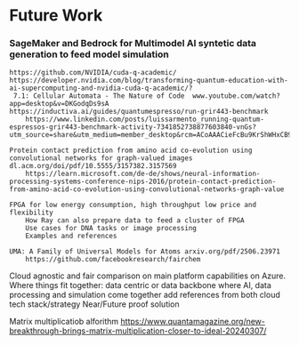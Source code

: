 # Future Work

### SageMaker and Bedrock for Multimodel AI syntetic data generation to feed model simulation





	https://github.com/NVIDIA/cuda-q-academic/
	https://developer.nvidia.com/blog/transforming-quantum-education-with-ai-supercomputing-and-nvidia-cuda-q-academic/?
	 7.1: Cellular Automata - The Nature of Code  www.youtube.com/watch?app=desktop&v=DKGodqDs9sA
	https://inductiva.ai/guides/quantumespresso/run-grir443-benchmark
		https://www.linkedin.com/posts/luissarmento_running-quantum-espressos-grir443-benchmark-activity-7341852738877603840-vnGs?utm_source=share&utm_medium=member_desktop&rcm=ACoAAACieFcBu9KrShWHxCB9KX_urMExxjV2R6s

	Protein contact prediction from amino acid co-evolution using convolutional networks for graph-valued images dl.acm.org/doi/pdf/10.5555/3157382.3157569
		https://learn.microsoft.com/de-de/shows/neural-information-processing-systems-conference-nips-2016/protein-contact-prediction-from-amino-acid-co-evolution-using-convolutional-networks-graph-value

	FPGA for low energy consumption, high throughput low price and flexibility
		How Ray can also prepare data to feed a cluster of FPGA
		Use cases for DNA tasks or image processing
		Examples and references

	UMA: A Family of Universal Models for Atoms arxiv.org/pdf/2506.23971
		https://github.com/facebookresearch/fairchem

Cloud agnostic and fair comparison on main platform capabilities on Azure. Where things fit together: data centric or data backbone where AI, data processing and simulation come together
	add references from both cloud tech stack/strategy
	Near/Future proof solution

Matrix multiplicatiob alforithm
	https://www.quantamagazine.org/new-breakthrough-brings-matrix-multiplication-closer-to-ideal-20240307/